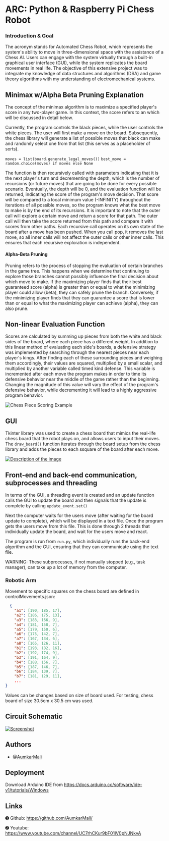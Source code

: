 
# ARC: Python & Raspberry Pi Chess Robot

### Introduction & Goal
The acronym stands for Automated Chess Robot, which represents the system's ability to move in three-dimensional space with the assistance of a Chess AI. Users can engage with the system virtually through a built-in graphical user interface (GUI), while the system replicates the board movements in real life. The objective of this extensive project was to integrate my knowledge of data structures and algorithms (DSA) and game theory algorithms with my understanding of electromechanical systems.

## Minimax w/Alpha Beta Pruning Explanation
The concept of the minimax algorithm is to maximize a specified player's score in any two-player game. In this context, the score refers to an  which will be discussed in detail below.

Currently, the program controls the black pieces, while the user controls the white pieces. The user will first make a move on the board. Subsequently, the chess library will generate a list of possible moves that black can make and randomly select one from that list (this serves as a placeholder of sorts).

`moves = list(board.generate_legal_moves())`
`best_move = random.choice(moves) if moves else None`

The function is then recursively called with parameters indicating that it is the next player's turn and decrementing the depth, which is the number of recursions (or future moves) that are going to be done for every possible scenario. Eventually, the depth will be 0, and the evaluation function will be returned, indicating the score of the program's move decision. That score will be compared to a local minimum value (-INFINITY) throughout the iterations of all possible moves, so the program knows what the best move to make is by the end of its recursions. It is important to note that the outer call will explore a certain move and return a score for that path. The outer call will then take the score returned from this path and compare it with scores from other paths. Each recursive call operates on its own state of the board after a move has been pushed. When you call pop, it removes the last move, so all inner calls will not affect the outer calls or other inner calls. This ensures that each recursive exploration is independent.

#### Alpha-Beta Pruning

Pruning refers to the process of stopping the evaluation of certain branches in the game tree. This happens when we determine that continuing to explore those branches cannot possibly influence the final decision about which move to make. If the maximizing player finds that their best guaranteed score (alpha) is greater than or equal to what the minimizing player could allow (beta), they can safely prune the branch. Conversely, if the minimizing player finds that they can guarantee a score that is lower than or equal to what the maximizing player can achieve (alpha), they can also prune.

## Non-linear Evaluation Function

Scores are calculated by summing up pieces from both the white and black sides of the board, where each piece has a different weight. In addition to this linear method of evaluating each side's boards, a defensive strategy was implemented by searching through the nearest pieces near each player's kings. After finding each of these surrounding pieces and weighing them accordingly, their values are squared, multiplied by a small scalar, and multiplied by another variable called timed kind defense. This variable is incremented after each move the program makes in order to time its defensive behavior near the middle of the game rather than the beginning. Changing the magnitude of this value will vary the effect of the program's defensive behavior, while decrementing it will lead to a highly aggressive program behavior.

![Chess Piece Scoring Example](https://i.ibb.co/W0p9q7w/Screenshot-2024-10-03-024815.png)
    
## GUI

Tkinter library was used to create a chess board that mimics the real-life chess board that the robot plays on, and allows users to input their moves. The `draw_board()` function iterates through the board setup from the chess library and adds the pieces to each ssquare of the board after each move. 


[![Description of the image](https://i.ibb.co/jbQqMGB/Screenshot-2024-09-28-110514.png)](https://ibb.co/mb2dqt1)



## Front-end and back-end communication, subprocesses and threading
In terms of the GUI, a threading event is created and an update function calls the GUI to update the board and then signals that the update is complete by calling `update_event.set()`

Next the computer waits for the users move (after waiting for the board update to complete), which will be displayed in a text file. Once the program gets the users move from this file. This is done through 2 threads that individually update the board, and wait for the users move and react.

The program is run from `run.py`, which individually runs the back-end algorithm and the GUI, ensuring that they can communicate using the text file.

WARNING: These subprocesses, if not manually stopped (e.g., task manager), can take up a lot of memory from the computer.

### Robotic Arm

Movement to specific squares on the chess board are defined in controlMovements.json:


```json
  {
    "a1": [190, 185, 17],
    "a2": [186, 175, 13],
    "a3": [183, 166, 9],
    "a4": [181, 158, 7],
    "a5": [179, 150, 6],
    "a6": [175, 142, 7],
    "a7": [167, 134, 6],
    "a8": [165, 126, 11],
    "b1": [193, 182, 16],
    "b2": [192, 174, 9],
    "b3": [191, 164, 9],
    "b4": [188, 156, 7],
    "b5": [187, 146, 7],
    "b6": [184, 139, 7],
    "b7": [181, 129, 11],
    ...
}
```
Values can be changes based on size of board used. For testing, chess board of size 30.5cm x 30.5 cm was used.

## Circuit Schematic
[![Screenshot](https://i.ibb.co/4T75RhJ/Screenshot-2024-09-28-112310.png)](https://ibb.co/vPHK40D)


## Authors

- [@AumkarMali](https://ibb.co/X4hXB1d)


## Deployment

Download Arduino IDE from https://docs.arduino.cc/software/ide-v1/tutorials/Windows

## Links

➊ Github: https://github.com/AumkarMali/

➋ Youtube: https://www.youtube.com/channel/UC7rhCKur9bF01lV0pNJNkvA

